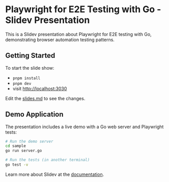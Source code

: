 # Playwright for E2E Testing with Go - Slidev Presentation

This is a Slidev presentation about Playwright for E2E testing with Go, demonstrating browser automation testing patterns.

## Getting Started

To start the slide show:

- `pnpm install`
- `pnpm dev`
- visit <http://localhost:3030>

Edit the [slides.md](./slides.md) to see the changes.

## Demo Application

The presentation includes a live demo with a Go web server and Playwright tests:

```bash
# Run the demo server
cd sample
go run server.go

# Run the tests (in another terminal)
go test -v
```

Learn more about Slidev at the [documentation](https://sli.dev/).
